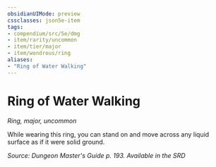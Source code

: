```yaml
---
obsidianUIMode: preview
cssclasses: json5e-item
tags:
- compendium/src/5e/dmg
- item/rarity/uncommon
- item/tier/major
- item/wondrous/ring
aliases: 
- "Ring of Water Walking"
---
```

# Ring of Water Walking
*Ring, major, uncommon*  


While wearing this ring, you can stand on and move across any liquid surface as if it were solid ground.

*Source: Dungeon Master's Guide p. 193. Available in the <span title='Systems Reference Document (5.1)'>SRD</span>*